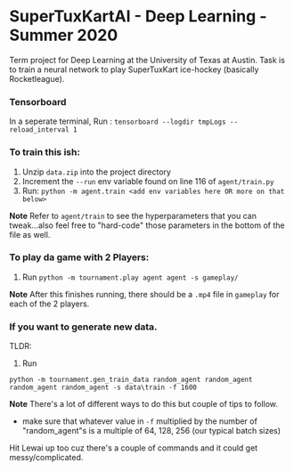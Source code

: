 # SuperTuxKartAI - Deep Learning - Summer 2020
Term project for Deep Learning at the University of Texas at Austin. Task is to train a neural network to play SuperTuxKart ice-hockey (basically Rocketleague).

### Tensorboard

In a seperate terminal, Run : `tensorboard --logdir tmpLogs --reload_interval 1`


### To train this ish:

1. Unzip `data.zip` into the project directory
2. Increment the `--run` env variable found on line 116 of `agent/train.py`
2. Run: `python -m agent.train <add env variables here OR more on that below>`

**Note** Refer to `agent/train` to see the hyperparameters that you can tweak...also feel free to "hard-code" those parameters in the bottom of the file as well. 


### To play da game with 2 Players:

1. Run `python -m tournament.play agent agent -s gameplay/`

**Note** After this finishes running, there should be a `.mp4` file in `gameplay` for each of the 2 players.


### If you want to generate new data.

TLDR:

1. Run 
```
python -m tournament.gen_train_data random_agent random_agent random_agent random_agent -s data\train -f 1600
```

**Note** There's a lot of different ways to do this but couple of tips to follow.
- make sure that whatever value in `-f` multiplied by the number of "random_agent"s is a multiple of 64, 128, 256 (our typical batch sizes) 

Hit Lewai up too cuz there's a couple of commands and it could get messy/complicated.

